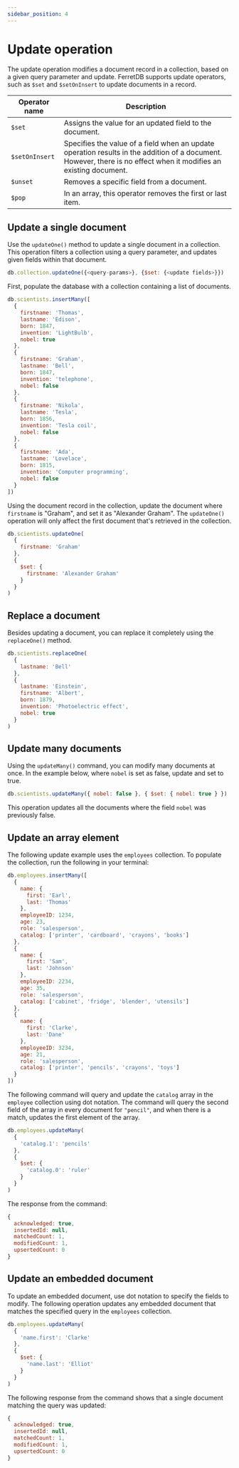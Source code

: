 ```yaml
---
sidebar_position: 4
---
```


# Update operation

The update operation modifies a document record in a collection, based on a given query parameter and update.
FerretDB supports update operators, such as `$set` and `$setOnInsert` to update documents in a record.

| Operator name  | Description                                                                                                                                                       |
| -------------- | ----------------------------------------------------------------------------------------------------------------------------------------------------------------- |
| `$set`         | Assigns the value for an updated field to the document.                                                                                                           |
| `$setOnInsert` | Specifies the value of a field when an update operation results in the addition of a document. However, there is no effect when it modifies an existing document. |
| `$unset`       | Removes a specific field from a document.                                                                                                                         |
| `$pop`         | In an array, this operator removes the first or last item.                                                                                                        |

## Update a single document

Use the `updateOne()` method to update a single document in a collection.
This operation filters a collection using a query parameter, and updates given fields within that document.

```js
db.collection.updateOne({<query-params>}, {$set: {<update fields>}})
```

First, populate the database with a collection containing a list of documents.

```js
db.scientists.insertMany([
  {
    firstname: 'Thomas',
    lastname: 'Edison',
    born: 1847,
    invention: 'LightBulb',
    nobel: true
  },
  {
    firstname: 'Graham',
    lastname: 'Bell',
    born: 1847,
    invention: 'telephone',
    nobel: false
  },
  {
    firstname: 'Nikola',
    lastname: 'Tesla',
    born: 1856,
    invention: 'Tesla coil',
    nobel: false
  },
  {
    firstname: 'Ada',
    lastname: 'Lovelace',
    born: 1815,
    invention: 'Computer programming',
    nobel: false
  }
])
```

Using the document record in the collection, update the document where `firstname` is "Graham", and set it as "Alexander Graham".
The `updateOne()` operation will only affect the first document that's retrieved in the collection.

```js
db.scientists.updateOne(
  {
    firstname: 'Graham'
  },
  {
    $set: {
      firstname: 'Alexander Graham'
    }
  }
)
```

## Replace a document

Besides updating a document, you can replace it completely using the `replaceOne()` method.

```js
db.scientists.replaceOne(
  {
    lastname: 'Bell'
  },
  {
    lastname: 'Einstein',
    firstname: 'Albert',
    born: 1879,
    invention: 'Photoelectric effect',
    nobel: true
  }
)
```

## Update many documents

Using the `updateMany()` command, you can modify many documents at once.
In the example below, where `nobel` is set as false, update and set to true.

```js
db.scientists.updateMany({ nobel: false }, { $set: { nobel: true } })
```

This operation updates all the documents where the field `nobel` was previously false.

## Update an array element

The following update example uses the `employees` collection.
To populate the collection, run the following in your terminal:

```js
db.employees.insertMany([
  {
    name: {
      first: 'Earl',
      last: 'Thomas'
    },
    employeeID: 1234,
    age: 23,
    role: 'salesperson',
    catalog: ['printer', 'cardboard', 'crayons', 'books']
  },
  {
    name: {
      first: 'Sam',
      last: 'Johnson'
    },
    employeeID: 2234,
    age: 35,
    role: 'salesperson',
    catalog: ['cabinet', 'fridge', 'blender', 'utensils']
  },
  {
    name: {
      first: 'Clarke',
      last: 'Dane'
    },
    employeeID: 3234,
    age: 21,
    role: 'salesperson',
    catalog: ['printer', 'pencils', 'crayons', 'toys']
  }
])
```

The following command will query and update the `catalog` array in the `employee` collection using dot notation.
The command will query the second field of the array in every document for `"pencil"`, and when there is a match, updates the first element of the array.

```js
db.employees.updateMany(
  {
    'catalog.1': 'pencils'
  },
  {
    $set: {
      'catalog.0': 'ruler'
    }
  }
)
```

The response from the command:

```js
{
  acknowledged: true,
  insertedId: null,
  matchedCount: 1,
  modifiedCount: 1,
  upsertedCount: 0
}
```

## Update an embedded document

To update an embedded document, use dot notation to specify the fields to modify.
The following operation updates any embedded document that matches the specified query in the `employees` collection.

```js
db.employees.updateMany(
  {
    'name.first': 'Clarke'
  },
  {
    $set: {
      'name.last': 'Elliot'
    }
  }
)
```

The following response from the command shows that a single document matching the query was updated:

```js
{
  acknowledged: true,
  insertedId: null,
  matchedCount: 1,
  modifiedCount: 1,
  upsertedCount: 0
}
```
